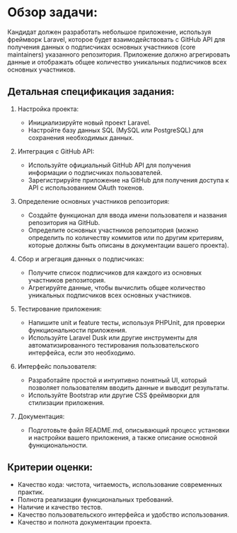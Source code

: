 # Обзор задачи:

Кандидат должен разработать небольшое приложение, используя фреймворк Laravel, которое будет взаимодействовать с GitHub
API для получения данных о подписчиках основных участников (core maintainers) указанного репозитория. Приложение должно
агрегировать данные и отображать общее количество уникальных подписчиков всех основных участников.

## Детальная спецификация задания:

1. Настройка проекта:
    - Инициализируйте новый проект Laravel.
    - Настройте базу данных SQL (MySQL или PostgreSQL) для сохранения необходимых данных.

2. Интеграция с GitHub API:
    - Используйте официальный GitHub API для получения информации о подписчиках пользователей.
    - Зарегистрируйте приложение на GitHub для получения доступа к API с использованием OAuth токенов.

3. Определение основных участников репозитория:
    - Создайте функционал для ввода имени пользователя и названия репозитория на GitHub.
    - Определите основных участников репозитория (можно определить по количеству коммитов или по другим критериям,
      которые должны быть описаны в документации вашего проекта).

4. Сбор и агрегация данных о подписчиках:
    - Получите список подписчиков для каждого из основных участников репозитория.
    - Агрегируйте данные, чтобы вычислить общее количество уникальных подписчиков всех основных участников.

5. Тестирование приложения:
    - Напишите unit и feature тесты, используя PHPUnit, для проверки функциональности приложения.
    - Используйте Laravel Dusk или другие инструменты для автоматизированного тестирования пользовательского интерфейса,
      если это необходимо.

6. Интерфейс пользователя:
    - Разработайте простой и интуитивно понятный UI, который позволяет пользователям вводить данные и выводит
      результаты.
    - Используйте Bootstrap или другие CSS фреймворки для стилизации приложения.

7. Документация:
    - Подготовьте файл README.md, описывающий процесс установки и настройки вашего приложения, а также описание основной
      функциональности.

## Критерии оценки:

- Качество кода: чистота, читаемость, использование современных практик.
- Полнота реализации функциональных требований.
- Наличие и качество тестов.
- Качество пользовательского интерфейса и удобство использования.
- Качество и полнота документации проекта.
